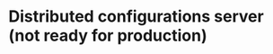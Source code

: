 Distributed configurations server (not ready for production)
============================================================
